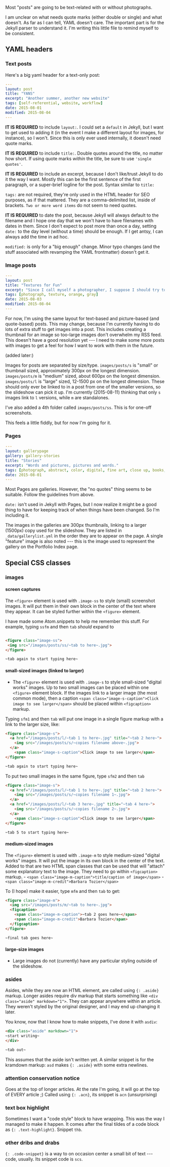 Most "posts" are going to be text-related with or without photographs.

I am unclear on what needs quote marks (either double or single) and what doesn't. As far as I can tell, YAML doesn't care. The important part is for the Jekyll parser to understand it. I'm writing this little file to remind myself to be consistent.

## YAML headers

### Text posts

Here's a big yaml header for a text-only post:

~~~ yaml
---
layout: post
title: "YANS"
excerpt: "Another summer, another new website"
tags: [self-referential, website, workflow]
date: 2015-08-01
modified: 2015-08-04
---
~~~

**IT IS REQUIRED** to include `layout:`. I could set a `default` in Jekyll, but I want to get used to adding it (in the event I make a different layout for images, for instance), so I won't. Since this is only ever used internally, it doesn't need quote marks.

**IT IS REQUIRED** to include `title:`. Double quotes around the title, no matter how short. If using quote marks *within* the title, be sure to use `'single quotes'`.

**IT IS REQUIRED** to include an excerpt, because I don't like/trust Jekyll to do it the way I want. Mostly this can be the first sentence of the first paragraph, or a super-brief logline for the post. Syntax similar to `title:`

`tags:` are not required, they're only used in the HTML header for SEO purposes, as if that mattered. They are a comma-delimited list, inside of brackets. `Two or more word items` do not seem to need quotes.

**IT IS REQUIRED** to date the post, because Jekyll will always default to the filename and I hope one day that we won't have to have filenames with dates in them.  Since I don't expect to post more than once a day, setting `date:` to the day level (without a time) should be enough. If I get antsy, I can always add the time in ad hoc.

`modified:` is only for a "big enough" change. Minor typo changes (and the stuff associated with revamping the YAML frontmatter) doesn't get it.



### Image posts

~~~ yaml
---
layout: post
title: "Textures for Fun"
excerpt: "Since I call myself a photographer, I suppose I should try to include some images in my posts."
tags: [photograph, texture, orange, gray]
date: 2015-08-03
modified: 2015-08-04
---
~~~

For now, I'm using the same layout for text-based and picture-based (and quote-based) posts. This may change, because I'm currently having to do lots of extra stuff to get images into a post. This includes creating a thumbnail for an image so too-large images don't overwhelm my RSS feed. This doesn't have a good resolution yet --- I need to make some more posts with images to get a feel for how I want to work with them in the future.

(added later:)

Images for posts are separated by size/type. `images/posts/s` is "small" or thumbnail sized, approximately 300px on the longest dimension. `images/posts/m` is "medium" sized, about 600px on the longest dimension. `images/posts/l` is "large" sized, 12-1500 px on the longest dimension. These should only ever be linked to in a post from one of the smaller versions, so the slideshow can pick it up. I'm currently (2015-08-11) thinking that only `s` images link to `l` versions, while `m` are standalones.

I've also added a 4th folder called `images/posts/ss`. This is for one-off screenshots.

This feels a little fiddly, but for now I'm going for it.

### Pages

~~~ yaml
---
layout: gallerypage
gallery: gallery-stories
title: "Stories"
excerpt: "Words and pictures, pictures and words."
tags: [photograph, abstract, color, digital, fine art, close up, books, stories]
date: 2015-08-01
---
~~~

Most Pages are galleries. However, the "no quotes" thing seems to be suitable. Follow the guidelines from above.

`date:` isn't used in Jekyll with Pages, but I now realize it might be a good thing to have for keeping track of when things have been changed. So I'm including it.

The images in the galleries are 300px thumbnails, linking to a larger (1500px) copy used for the slideshow. They are listed in `_data/gallerylist.yml` in the order they are to appear on the page. A single "feature" image is also noted --- this is the image used to represent the gallery on the Portfolio Index page.


## Special CSS classes

### images

#### screen captures

The `<figure>` element is used with `.image-ss` to style (small) screenshot images. It will put them in their own block in the center of the text where they appear. It can be styled further within the `<figure>` element.

I have made some Atom.snippets to help me remember this stuff. For example, typing `ssfm` and then `tab` *should* expand to

~~~ html

<figure class="image-ss">
 <img src="/images/posts/ss/~tab to here~.jpg">
</figure>

~tab again to start typing here~
~~~

#### small-sized images (linked to larger)

- The `<figure>` element is used with `.image-s` to style small-sized "digital works" images. Up to two small images can be placed within one `<figure>` element block. If the images link to a larger image (the most common mode), then a caption `<span class="image-s-caption">Click image to see larger</span>` should be placed within `<figcaption>` markup.

Typing `sfm1` and then `tab` will put one image in a single figure markup with a link to the larger size, like:

~~~ html
<figure class="image-s">
  <a href="/images/posts/l/~tab 1 to here~.jpg" title="~tab 2 here~">
    <img src="/images/posts/s/~copies filename above~.jpg">
  </a>
    <span class="image-s-caption">Click image to see larger</span>
</figure>

~tab again to start typing here~
~~~

To put two small images in the same figure, type `sfm2` and then `tab`

~~~ html
<figure class="image-s">
  <a href="/images/posts/l/~tab 1 to here~.jpg" title="~tab 2 here~">
    <img src="/images/posts/s/~copies filename 1~.jpg">
  </a>
  <a href="/images/posts/l/~tab 3 here~.jpg" title="~tab 4 here~">
    <img src="/images/posts/s/~copies filename 2~.jpg">
  </a>
    <span class="image-s-caption">Click image to see larger</span>
</figure>

~tab 5 to start typing here~
~~~


#### medium-sized images

The `<figure>` element is used with `.image-m` to style medium-sized "digital works" images. It will put the image in its own block in the center of the text. Added to that are two HTML span classes that can be used that will "attach" some explanatory text to the image. They need to go within `<figcaption>` markup.
    - `<span class="image-m-caption">title/caption of image</span>`
    - `<span class="image-m-credit">Barbara Tozier</span>`

To (I hope) make it easier, type `mfm` and then `tab` to get:

~~~ html
<figure class="image-m">
  <img src="/images/posts/m/~tab to here~.jpg">
  <figcaption>
    <span class="image-m-caption">~tab 2 goes here~</span>
    <span class="image-m-credit">Barbara Tozier</span>
  </figcaption>
</figure>

~final tab goes here~
~~~

#### large-size images

- Large images do not (currently) have any particular styling outside of the slideshow.


### asides

Asides, while they are now an HTML element, are called using `{: .aside}` markup. Longer asides require div markup that starts something like `<div class="aside" markdown="1">`. They can appear anywhere within an article. They weren't styled by the original designer, and I may end up changing it later.

You know, now that I know how to make snippets, I've done it with `asdiv`:

~~~ html
<div class="aside" markdown="1">
~start writing~
</div>

~tab out~
~~~

This assumes that the aside isn't written yet. A similar snippet is for the kramdown markup: `asd` makes `{: .aside}` with some extra newlines.

### attention conservation notice

Goes at the top of longer articles. At the rate I'm going, it will go at the top of EVERY article ;) Called using `{: .acn}`, its snippet is `acn` (unsurprising)

### text box highlight

Sometimes I want a "code style" block to have wrapping. This was the way I managed to make it happen. It comes after the final tildes of a code block as `{: .text-highlight}`. Snippet `thb`.

### other dribs and drabs

`{: .code-snippet}` is a way to on occasion center a small bit of text --- code, usually. Its snippet code is `scs`.
